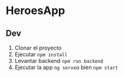 # HeroesApp

## Dev

1. Clonar el proyecto
2. Ejecutar ```npm install```
3. Levantar backend ```npm run backend```
4. Ejecutar la app ```ng serve```o bien ```npm start```
